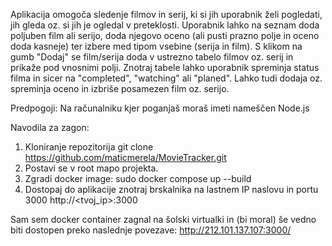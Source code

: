 Aplikacija omogoča sledenje filmov in serij, ki si jih uporabnik želi pogledati, jih gleda oz. si jih je ogledal v preteklosti. Uporabnik lahko na seznam doda poljuben film ali serijo, doda njegovo oceno (ali pusti prazno polje in oceno doda kasneje) ter izbere med tipom vsebine (serija in film). S klikom na gumb "Dodaj" se film/serija doda v ustrezno tabelo filmov oz. serij in prikaže pod vnosnimi polji. Znotraj tabele lahko uporabnik spreminja status filma in sicer na "completed", "watching" ali "planed". Lahko tudi dodaja oz. spreminja oceno in izbriše posamezen film oz. serijo. 

Predpogoji: 
Na računalniku kjer poganjaš moraš imeti nameščen Node.js

Navodila za zagon:
1. Kloniranje repozitorija 
git clone https://github.com/maticmerela/MovieTracker.git
2. Postavi se v root mapo projekta. 
3. Zgradi docker image: 
sudo docker compose up --build
4. Dostopaj do aplikacije znotraj brskalnika na lastnem IP naslovu in portu 3000
http://<tvoj_ip>:3000


Sam sem docker container zagnal na šolski virtualki in (bi moral) še vedno biti dostopen preko naslednje povezave: http://212.101.137.107:3000/